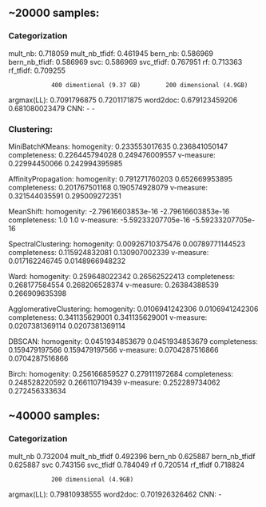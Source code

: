## ~20000 samples:

### Categorization
mult_nb:        0.718059
mult_nb_tfidf:  0.461945
bern_nb:        0.586969
bern_nb_tfidf:  0.586969
svc:            0.586969
svc_tfidf:      0.767951
rf:             0.713363
rf_tfidf:       0.709255

                400 dimentional (9.37 GB)       200 dimensional (4.9GB)

argmax(LL):     0.7091796875                     0.7201171875
word2doc:       0.679123459206                   0.681080023479
CNN:            -                                -

### Clustering:
MiniBatchKMeans:
	homogenity:	  0.233553017635                   0.236841050147
	completeness:	0.226445794028                   0.249476009557
	v-measure:	  0.22994450066                    0.242994395985

AffinityPropagation:
	homogenity:	  0.791271760203                   0.652669953895
	completeness:	0.201767501168                   0.190574928079
	v-measure:	  0.321544035591                   0.295009272351

MeanShift:
	homogenity:	 -2.79616603853e-16               -2.79616603853e-16
	completeness:	1.0                              1.0
	v-measure:	 -5.59233207705e-16               -5.59233207705e-16

SpectralClustering:
	homogenity:	  0.00926710375476                 0.00789771144523
	completeness:	0.115924832081                   0.130907002339
	v-measure:	  0.017162246745                   0.0148966948232

Ward:
	homogenity:	  0.259648022342                   0.26562522413
	completeness:	0.268177584554                   0.268206528374
	v-measure:	  0.26384388539                    0.266909635398

AgglomerativeClustering:
	homogenity:	  0.0106941242306                  0.0106941242306
	completeness:	0.341135629001                   0.341135629001
	v-measure:	  0.0207381369114                  0.0207381369114

DBSCAN:
	homogenity:	  0.0451934853679                  0.0451934853679
	completeness:	0.159479197566                   0.159479197566
	v-measure:	  0.0704287516866                  0.0704287516866

Birch:
	homogenity:	  0.256166859527                   0.279111972684
	completeness:	0.248528220592                   0.266110719439
	v-measure:	  0.252289734062                   0.272456333634

## ~40000 samples:
### Categorization
mult_nb         0.732004
mult_nb_tfidf   0.492396
bern_nb         0.625887
bern_nb_tfidf   0.625887
svc             0.743156
svc_tfidf       0.784049
rf              0.720514
rf_tfidf        0.718824

                200 dimensional (4.9GB)
argmax(LL):     0.79810938555
word2doc:       0.701926326462
CNN:            -
